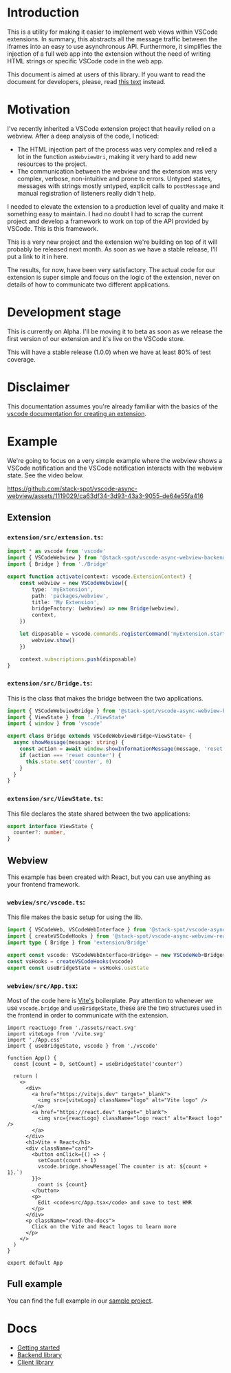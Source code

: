 # Introduction
This is a utility for making it easier to implement web views within VSCode extensions. In summary, this abstracts all the message traffic
between the iframes into an easy to use asynchronous API. Furthermore, it simplifies the injection of a full web app into the extension
without the need of writing HTML strings or specific VSCode code in the web app.

This document is aimed at users of this library. If you want to read the document for developers, please, read [this text](developer.md)
instead.

# Motivation
I've recently inherited a VSCode extension project that heavily relied on a webview. After a deep analysis of the code, I noticed:
- The HTML injection part of the process was very complex and relied a lot in the function `asWebviewUri`, making it very hard to add
new resources to the project.
- The communication between the webview and the extension was very complex, verbose, non-intuitive and prone to errors. Untyped states,
messages with strings mostly untyped, explicit calls to `postMessage` and manual registration of listeners really didn't help.

I needed to elevate the extension to a production level of quality and make it something easy to maintain. I had no doubt I had to scrap
the current project and develop a framework to work on top of the API provided by VSCode. This is this framework.

This is a very new project and the extension we're building on top of it will probably be released next month. As soon as we have a stable
release, I'll put a link to it in here.

The results, for now, have been very satisfactory. The actual code for our extension is super simple and focus on the logic of the
extension, never on details of how to communicate two different applications.

# Development stage
This is currently on Alpha. I'll be moving it to beta as soon as we release the first version of our extension and it's live on the VSCode
store.

This will have a stable release (1.0.0) when we have at least 80% of test coverage.

# Disclaimer
This documentation assumes you're already familiar with the basics of the 
[vscode documentation for creating an extension](https://code.visualstudio.com/api).

# Example
We're going to focus on a very simple example where the webview shows a VSCode notification and the VSCode notification interacts with the
webview state. See the video below.

https://github.com/stack-spot/vscode-async-webview/assets/1119029/ca63df34-3d93-43a3-9055-de64e55fa416

## Extension
### `extension/src/extension.ts`:
```ts
import * as vscode from 'vscode'
import { VSCodeWebview } from '@stack-spot/vscode-async-webview-backend'
import { Bridge } from './Bridge'

export function activate(context: vscode.ExtensionContext) {
	const webview = new VSCodeWebview({
		type: 'myExtension',
		path: 'packages/webview',
		title: 'My Extension',
		bridgeFactory: (webview) => new Bridge(webview),
		context,
	})

	let disposable = vscode.commands.registerCommand('myExtension.start', () => {
		webview.show()
	})

	context.subscriptions.push(disposable)
}
```

### `extension/src/Bridge.ts`:
This is the class that makes the bridge between the two applications.

```ts
import { VSCodeWebviewBridge } from '@stack-spot/vscode-async-webview-backend'
import { ViewState } from './ViewState'
import { window } from 'vscode'

export class Bridge extends VSCodeWebviewBridge<ViewState> {
  async showMessage(message: string) {
    const action = await window.showInformationMessage(message, 'reset counter', 'close')
    if (action === 'reset counter') {
      this.state.set('counter', 0)
    }
  }
}
```

### `extension/src/ViewState.ts`:
This file declares the state shared between the two applications:

```ts
export interface ViewState {
  counter?: number,
}
```

## Webview
This example has been created with React, but you can use anything as your frontend framework.

### `webview/src/vscode.ts`:
This file makes the basic setup for using the lib.

```ts
import { VSCodeWeb, VSCodeWebInterface } from '@stack-spot/vscode-async-webview-client'
import { createVSCodeHooks } from '@stack-spot/vscode-async-webview-react'
import type { Bridge } from 'extension/Bridge'

export const vscode: VSCodeWebInterface<Bridge> = new VSCodeWeb<Bridge>({})
const vsHooks = createVSCodeHooks(vscode)
export const useBridgeState = vsHooks.useState
```

### `webview/src/App.tsx`:
Most of the code here is [Vite's](https://vitejs.dev/) boilerplate. Pay attention to whenever we use `vscode.bridge` and `useBridgeState`,
these are the two structures used in the frontend in order to communicate with the extension.

```tsx
import reactLogo from './assets/react.svg'
import viteLogo from '/vite.svg'
import './App.css'
import { useBridgeState, vscode } from './vscode'

function App() {
  const [count = 0, setCount] = useBridgeState('counter')

  return (
    <>
      <div>
        <a href="https://vitejs.dev" target="_blank">
          <img src={viteLogo} className="logo" alt="Vite logo" />
        </a>
        <a href="https://react.dev" target="_blank">
          <img src={reactLogo} className="logo react" alt="React logo" />
        </a>
      </div>
      <h1>Vite + React</h1>
      <div className="card">
        <button onClick={() => {
          setCount(count + 1)
          vscode.bridge.showMessage(`The counter is at: ${count + 1}.`)
        }}>
          count is {count}
        </button>
        <p>
          Edit <code>src/App.tsx</code> and save to test HMR
        </p>
      </div>
      <p className="read-the-docs">
        Click on the Vite and React logos to learn more
      </p>
    </>
  )
}

export default App
```

## Full example
You can find the full example in our [sample project](https://github.com/Tiagoperes/vscode-async-webview-sample).

# Docs
- [Getting started](docs/getting-started.md)
- [Backend library](docs/backend.md)
- [Client library](docs/client.md)

